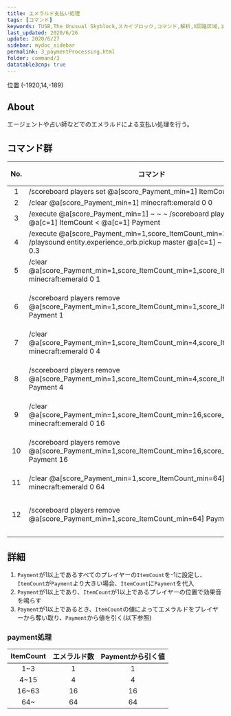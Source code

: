 ```yaml
---
title: エメラルド支払い処理
tags: [コマンド]
keywords: TUSB,The Unusual Skyblock,スカイブロック,コマンド,解析,X回路区域,エメラルド
last_updated: 2020/6/26
update: 2020/6/27
sidebar: mydoc_sidebar
permalink: 3_paymentProcessing.html
folder: command/3
datatable3cnp: true
---
```


<span class="label label-primary">位置 (-1920,14,-189)</span>

## About

エージェントや占い師などでのエメラルドによる支払い処理を行う。

## コマンド群

<div class="datatable3cnp-begin"></div>

|No.|コマンド|状態|
|:-:|-|-|
|1|/scoreboard players set @a[score_Payment_min=1] ItemCount -1|
|2|/clear @a[score_Payment_min=1] minecraft:emerald 0 0|
|3|/execute @a[score_Payment_min=1] ~ ~ ~ /scoreboard players operation @a[c=1] ItemCount < @a[c=1] Payment|
|4|/execute @a[score_Payment_min=1,score_ItemCount_min=1] ~ ~ ~ /playsound entity.experience_orb.pickup master @a[c=1] ~ ~ ~ 0.3 1.782 0.3|
|5|/clear @a[score_Payment_min=1,score_ItemCount_min=1,score_ItemCount=3] minecraft:emerald 0 1|
|6|/scoreboard players remove @a[score_Payment_min=1,score_ItemCount_min=1,score_ItemCount=3] Payment 1|条件付き|
|7|/clear @a[score_Payment_min=1,score_ItemCount_min=4,score_ItemCount=15] minecraft:emerald 0 4|
|8|/scoreboard players remove @a[score_Payment_min=1,score_ItemCount_min=4,score_ItemCount=15] Payment 4|条件付き|
|9|/clear @a[score_Payment_min=1,score_ItemCount_min=16,score_ItemCount=63] minecraft:emerald 0 16|
|10|/scoreboard players remove @a[score_Payment_min=1,score_ItemCount_min=16,score_ItemCount=63] Payment 16|条件付き|
|11|/clear @a[score_Payment_min=1,score_ItemCount_min=64] minecraft:emerald 0 64|
|12|/scoreboard players remove @a[score_Payment_min=1,score_ItemCount_min=64] Payment 64|条件付き|

<div class="datatable3cnp-end"></div>

## 詳細

1. `Payment`が1以上であるすべてのプレイヤーの`ItemCount`を-1に設定し、`ItemCount`が`Payment`より大きい場合、`ItemCount`に`Payment`を代入
2. `Payment`が1以上であり、`ItemCount`が1以上であるプレイヤーの位置で効果音を鳴らす
3. `Payment`が1以上であるとき、`ItemCount`の値によってエメラルドをプレイヤーから奪い取り、`Payment`から値を引く(以下参照)

### payment処理

|ItemCount|エメラルド数|Paymentから引く値|
|:-:|:-:|:-:|
|1~3|1|1|
|4~15|4|4|
|16~63|16|16|
|64~|64|64|
